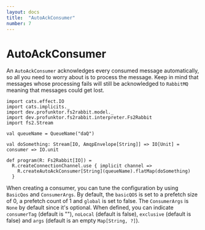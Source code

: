 ```yaml
---
layout: docs
title:  "AutoAckConsumer"
number: 7
---
```


# AutoAckConsumer

An `AutoAckConsumer` acknowledges every consumed message automatically, so all you need to worry about is to process the message. Keep in mind that messages whose processing fails will still be acknowledged to `RabbitMQ` meaning that messages could get lost.

```tut:book:silent
import cats.effect.IO
import cats.implicits._
import dev.profunktor.fs2rabbit.model._
import dev.profunktor.fs2rabbit.interpreter.Fs2Rabbit
import fs2.Stream

val queueName = QueueName("daQ")

val doSomething: Stream[IO, AmqpEnvelope[String]] => IO[Unit] = consumer => IO.unit

def program(R: Fs2Rabbit[IO]) =
  R.createConnectionChannel.use { implicit channel =>
    R.createAutoAckConsumer[String](queueName).flatMap(doSomething)
  }
```

When creating a consumer, you can tune the configuration by using `BasicQos` and `ConsumerArgs`. By default, the `basicQOS` is set to a prefetch size of 0, a prefetch count of 1 and `global` is set to false. The `ConsumerArgs` is `None` by default since it's optional. When defined, you can indicate `consumerTag` (default is ""), `noLocal` (default is false), `exclusive` (default is false) and `args` (default is an empty `Map[String, ?]`).
